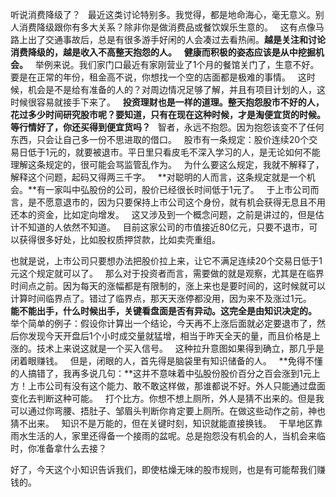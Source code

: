 听说消费降级了？
 
最近这类讨论特别多。我觉得，都是地命海心，毫无意义。别人消费降级跟你有多大关系？除非你是做消费品或餐饮娱乐生意的。
 
这有点像马路上出了交通事故后，总是有很多游手好闲的人会凑过去看热闹。**越是关注和讨论消费降级的，越是收入不高整天抱怨的人。**
 
**健康而积极的姿态应该是从中挖掘机会。**
 
举例来说。我们家门口最近有家刚营业了1个月的餐馆关门了，生意不好。要是在正常的年份，租金高不说，你想找一个空的店面都是极难的事情。
 
这时候，机会是不是给有准备的人的？对周边情况足够了解，并且有项目计划的人，这时候很容易就接手下来了。
 
**投资理财也是一样的道理。整天抱怨股市不好的人，花过多少时间研究股市呢？要知道，只有在现在这种时候，才是淘便宜货的时候。等行情好了，你还买得到便宜货吗？**
 
智者，永远不抱怨。因为抱怨该变不了任何东西，只会让自己多一份不思进取的借口。
 
股市有一条规定：股价连续20个交易日低于1元的，就要被退市。平日里只看皮毛不深入学习的人，是无论如何不能理解这条规定的，很可能会骂监管乱作为。
 
为什么要这么规定，我就不解释了，解释这个问题，起码又得两三千字。
 
**对聪明的人而言，这条规定就是一个机会。**有一家叫中弘股份的公司，股价已经很长时间低于1元了。
 
于上市公司而言，是不愿意退市的，因为只要保持上市公司这个身份，就有机会获得无息且不用还本的资金，比如定向增发。
 
这又涉及到一个概念问题，之前是讲过的，但是估计不知道的人依然不知道。
 
目前这家公司的市值接近80亿元，只要不退市，可以获得很多好处，比如股权质押贷款，比如卖壳重组。  
  
也就是说，上市公司只要想办法把股价拉上来，让它不满足连续20个交易日低于1元这个规定就可以了。
 
那么对于投资者而言，需要做的就是观察，尤其是在临界时间点之前。因为每天的涨幅都是有限制的，涨上来也是要时间的，这时候就可以计算时间临界点了。错过了临界点，那天天涨停都没用，因为来不及涨过1元。
 
**能不能出手，什么时候出手，关键看盘面是否有异动。这完全是由知识决定的。**
 
举个简单的例子：假设你计算出一个结论，今天再不上涨后面就必定要退市了，然后你发现今天开盘后1个小时成交量就猛增，相当于昨天全天的量，而且价格是上涨的。技术上来说这就是一个买入信号。
 
这种拉升意图如果得到确立，那几乎是闭着眼赚钱。
 
但是，闭眼的人，首先得是脑袋里有知识储备的人。
 
**免得不懂的人搞错了，我再多说几句：**这并不意味着中弘股份股价百分之百会涨到1元上方！上市公司有没有这个能力、敢不敢这样做，那谁都说不好。外人只能通过盘面变化去判断这种可能。
 
打个比方。你想不想上厕所，外人是猜不出来的。但是我可以通过你弯腰、捂肚子、邹眉头判断你肯定要上厕所。在做这些动作之前，神也猜不出来。
 
知识不是万能的，但在关键时刻，知识就能直接换钱。
 
干旱地区靠雨水生活的人，家里还得备一个接雨的盆呢。总是抱怨没有机会的人，当机会来临时，你准备拿什么去接？
  
好了，今天这个小知识告诉我们，即使枯燥无味的股市规则，也是有可能帮我们赚钱的。
